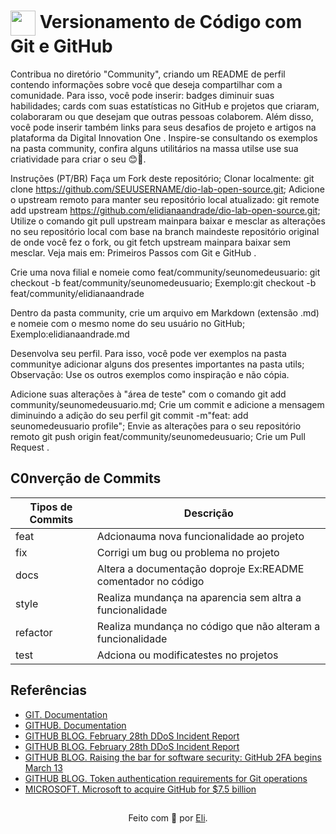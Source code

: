 <h1>
    <a href="https://www.dio.me/">
     <img align="center" width="40px" src="https://hermes.digitalinnovation.one/assets/diome/logo-minimized.png"></a>
    <span> Versionamento de Código com Git e GitHub</span>
</h1>
Contribua no diretório "Community", criando um README de perfil contendo informações sobre você que deseja compartilhar com a comunidade. Para isso, você pode inserir: badges diminuir suas habilidades; cards com suas estatísticas no GitHub e projetos que criaram, colaboraram ou que desejam que outras pessoas colaborem. Além disso, você pode inserir também links para seus desafios de projeto e artigos na plataforma da Digital Innovation One .
Inspire-se consultando os exemplos na pasta community, confira alguns utilitários na massa utilse use sua criatividade para criar o seu 😊💙.

Instruções (PT/BR)
Faça um Fork deste repositório;
Clonar localmente: git clone https://github.com/SEUUSERNAME/dio-lab-open-source.git;
Adicione o upstream remoto para manter seu repositório local atualizado: git remote add upstream https://github.com/elidianaandrade/dio-lab-open-source.git;
Utilize o comando git pull upstream mainpara baixar e mesclar as alterações no seu repositório local com base na branch maindeste repositório original de onde você fez o fork, ou git fetch upstream mainpara baixar sem mesclar. Veja mais em: Primeiros Passos com Git e GitHub .

Crie uma nova filial e nomeie como feat/community/seunomedeusuario: git checkout -b feat/community/seunomedeusuario;
Exemplo:git checkout -b feat/community/elidianaandrade

Dentro da pasta community, crie um arquivo em Markdown (extensão .md) e nomeie com o mesmo nome do seu usuário no GitHub;
Exemplo:elidianaandrade.md

Desenvolva seu perfil. Para isso, você pode ver exemplos na pasta communitye adicionar alguns dos presentes importantes na pasta utils;
Observação: Use os outros exemplos como inspiração e não cópia.

Adicione suas alterações à "área de teste" com o comando git add community/seunomedeusuario.md;
Crie um commit e adicione a mensagem diminuindo a adição do seu perfil git commit -m"feat: add seunomedeusuario profile";
Envie as alterações para o seu repositório remoto git push origin feat/community/seunomedeusuario;
Crie um Pull Request .

## C0nverção de Commits

 Tipos de Commits | Descrição
------------------|----------------------------------------------------------------|
| feat            | Adcionauma nova funcionalidade ao projeto                      |
| fix             | Corrigi um bug ou problema no projeto                          |
| docs            | Altera a documentação doproje Ex:README comentador no código   |
| style           | Realiza mundança na aparencia sem altra a funcionalidade       |
| refactor        | Realiza mundança no código que não alteram a funcionalidade    |
| test            | Adciona ou modificatestes no projetos                          |


## Referências
- [GIT. Documentation](https://git-scm.com/doc)
- [GITHUB. Documentation](https://docs.github.com/)
- [GITHUB BLOG. February 28th DDoS Incident Report](https://github.blog/2018-03-01-ddos-incident-report/)
- [GITHUB BLOG. February 28th DDoS Incident Report](https://github.blog/2018-03-01-ddos-incident-report/)
- [GITHUB BLOG. Raising the bar for software security: GitHub 2FA begins March 13](https://github.blog/2023-03-09-raising-the-bar-for-software-security-github-2fa-begins-march-13/)
- [GITHUB BLOG. Token authentication requirements for Git operations](https://github.blog/2020-12-15-token-authentication-requirements-for-git-operations/)
- [MICROSOFT. Microsoft to acquire GitHub for $7.5 billion](https:/news.microsoft.com/2018/06/04/microsoft-to-acquire-github-for-7-5-billion/)

##
<div align="center">Feito com 💙 por <a href="https://github.com/elidianaandrade">Eli</a>.</div>
